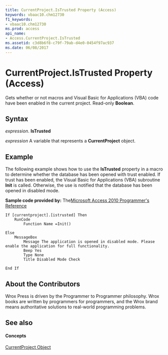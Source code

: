 ```yaml
---
title: CurrentProject.IsTrusted Property (Access)
keywords: vbaac10.chm12730
f1_keywords:
- vbaac10.chm12730
ms.prod: access
api_name:
- Access.CurrentProject.IsTrusted
ms.assetid: c3d8b6f8-c79f-79ab-d4e0-0454f97ac937
ms.date: 06/08/2017
---
```



# CurrentProject.IsTrusted Property (Access)

Gets whether or not macros and Visual Basic for Applications (VBA) code have been enabled in the current project. Read-only  **Boolean**.


## Syntax

 _expression_. **IsTrusted**

 _expression_ A variable that represents a **CurrentProject** object.


## Example

The following example shows how to use the  **IsTrusted** property in a macro to determine whether the database has been opened with trust enabled. If trust has been enabled, the Visual Basic for Applications (VBA) subroutine **Init** is called. Otherwise, the use is notified that the database has been opened in disabled mode.

 **Sample code provided by:** The[Microsoft Access 2010 Programmer's Reference](http://www.wrox.com/WileyCDA/WroxTitle/Access-2010-Programmer-s-Reference.productCd-0470591668.html)




```text
If [currentproject].[istrusted] Then
    RunCode
        Function Name =Init()

Else
    MessageBox
        Message The application is opened in disabled mode. Please enable the application for full functionality.
        Beep Yes
        Type None
        Title Disabled Mode Check

End If
```


## About the Contributors
<a name="AboutContributors"> </a>

Wrox Press is driven by the Programmer to Programmer philosophy. Wrox books are written by programmers for programmers, and the Wrox brand means authoritative solutions to real-world programming problems. 


## See also
<a name="AboutContributors"> </a>


#### Concepts


[CurrentProject Object](currentproject-object-access.md)

